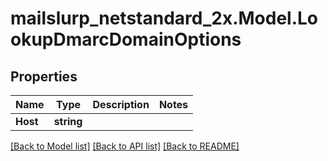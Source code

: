 # mailslurp_netstandard_2x.Model.LookupDmarcDomainOptions

## Properties

Name | Type | Description | Notes
------------ | ------------- | ------------- | -------------
**Host** | **string** |  | 

[[Back to Model list]](../README#documentation-for-models) [[Back to API list]](../README#documentation-for-api-endpoints) [[Back to README]](../README)

